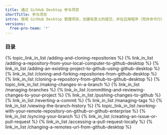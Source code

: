 ```yaml
---
title: 通过 GitHub Desktop 参与项目
shortTitle: 参与项目
intro: 使用 GitHub Desktop 管理项目，创建有意义的提交，并在应用程序（而非命令行）中跟踪项目的历史记录。
versions:
  free-pro-team: '*'
---
```



### 目录

{% topic_link_in_list /adding-and-cloning-repositories %}
    {% link_in_list /adding-a-repository-from-your-local-computer-to-github-desktop %}
    {% link_in_list /adding-an-existing-project-to-github-using-github-desktop %}
    {% link_in_list /cloning-and-forking-repositories-from-github-desktop %}
    {% link_in_list /cloning-a-repository-from-github-to-github-desktop %}
{% topic_link_in_list /making-changes-in-a-branch %}
    {% link_in_list /managing-branches %}
    {% link_in_list /committing-and-reviewing-changes-to-your-project %}
    {% link_in_list /pushing-changes-to-github %}
    {% link_in_list /reverting-a-commit %}
    {% link_in_list /managing-tags %}
    {% link_in_list /viewing-the-branch-history %}
{% topic_link_in_list /working-with-your-remote-repository-on-github-or-github-enterprise %}
    {% link_in_list /syncing-your-branch %}
    {% link_in_list /creating-an-issue-or-pull-request %}
    {% link_in_list /accessing-a-pull-request-locally %}
    {% link_in_list /changing-a-remotes-url-from-github-desktop %}
